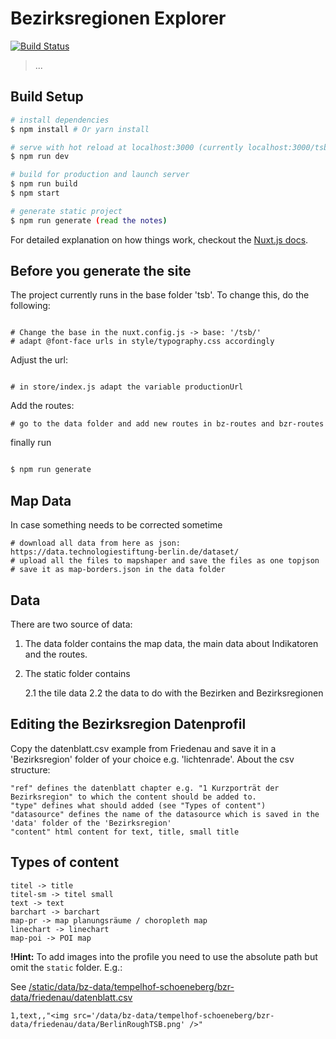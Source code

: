 # Bezirksregionen Explorer

[![Build Status](https://travis-ci.com/technologiestiftung/bezirksregionenprofile-deploy.svg?branch=master)](https://travis-ci.com/technologiestiftung/bezirksregionenprofile-deploy)
> ...

## Build Setup

``` bash
# install dependencies
$ npm install # Or yarn install

# serve with hot reload at localhost:3000 (currently localhost:3000/tsb)
$ npm run dev

# build for production and launch server
$ npm run build
$ npm start

# generate static project
$ npm run generate (read the notes)
```

For detailed explanation on how things work, checkout the [Nuxt.js docs](https://github.com/nuxt/nuxt.js).


## Before you generate the site

The project currently runs in the base folder 'tsb'. To change this, do the following:

```

# Change the base in the nuxt.config.js -> base: '/tsb/'
# adapt @font-face urls in style/typography.css accordingly

```

Adjust the url:

```

# in store/index.js adapt the variable productionUrl 

```

Add the routes:

```
# go to the data folder and add new routes in bz-routes and bzr-routes

```

finally run 

``` bash

$ npm run generate

```


## Map Data

In case something needs to be corrected sometime

```
# download all data from here as json: https://data.technologiestiftung-berlin.de/dataset/
# upload all the files to mapshaper and save the files as one topjson
# save it as map-borders.json in the data folder
```


## Data

There are two source of data:

1. The data folder contains the map data, the main data about Indikatoren and the routes. 

2. The static folder contains 

	2.1 the tile data
	2.2 the data to do with the Bezirken and Bezirksregionen


## Editing the Bezirksregion Datenprofil

Copy the datenblatt.csv example from Friedenau and save it in a 'Bezirksregion' folder of your choice e.g. 'lichtenrade'.
About the csv structure:

```
"ref" defines the datenblatt chapter e.g. "1 Kurzporträt der Bezirksregion" to which the content should be added to. 
"type" defines what should added (see "Types of content")
"datasource" defines the name of the datasource which is saved in the 'data' folder of the 'Bezirksregion'
"content" html content for text, title, small title
```

## Types of content

```
titel -> title
titel-sm -> titel small
text -> text
barchart -> barchart
map-pr -> map planungsräume / choropleth map
linechart -> linechart 
map-poi -> POI map
```

**!Hint:** To add images into the profile you need to use the absolute path but omit the `static` folder. E.g.:

See [/static/data/bz-data/tempelhof-schoeneberg/bzr-data/friedenau/datenblatt.csv](/static/data/bz-data/tempelhof-schoeneberg/bzr-data/friedenau/datenblatt.csv)

```csv
1,text,,"<img src='/data/bz-data/tempelhof-schoeneberg/bzr-data/friedenau/data/BerlinRoughTSB.png' />"
```